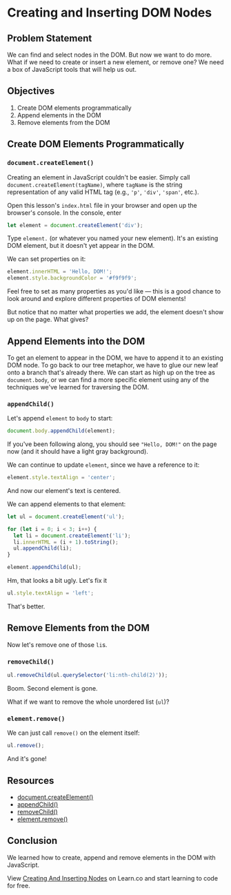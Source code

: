 # Creating and Inserting DOM Nodes

## Problem Statement

We can find and select nodes in the DOM. But now we want to do more. What if we
need to create or insert a new element, or remove one? We need a box of
JavaScript tools that will help us out.

## Objectives

1. Create DOM elements programmatically
2. Append elements in the DOM
3. Remove elements from the DOM

## Create DOM Elements Programmatically

### `document.createElement()`

Creating an element in JavaScript couldn't be easier. Simply call
`document.createElement(tagName)`, where `tagName` is the string representation
of any valid HTML tag (e.g., `'p'`, `'div'`, `'span'`, etc.).

Open this lesson's `index.html` file in your browser and open up the browser's
console. In the console, enter

``` javascript
let element = document.createElement('div');
```

Type `element.` (or whatever you named your new element). It's an existing DOM element, but it doesn't yet appear in the DOM.

We can set properties on it:

``` javascript
element.innerHTML = 'Hello, DOM!';
element.style.backgroundColor = '#f9f9f9';
```

Feel free to set as many properties as you'd like — this is a good chance to
look around and explore different properties of DOM elements!

But notice that no matter what properties we add, the element doesn't show up on
the page. What gives?

## Append Elements into the DOM

To get an element to appear in the DOM, we have to append it to an existing DOM
node. To go back to our tree metaphor, we have to glue our new leaf onto a
branch that's already there. We can start as high up on the tree as
`document.body`, or we can find a more specific element using any of the
techniques we've learned for traversing the DOM.

### `appendChild()`

Let's append `element` to `body` to start:

``` javascript
document.body.appendChild(element);
```

If you've been following along, you should see `"Hello, DOM!"` on the page now
(and it should have a light gray background).

We can continue to update `element`, since we have a reference to it:

``` javascript
element.style.textAlign = 'center';
```

And now our element's text is centered.

We can append elements to that element:

``` javascript
let ul = document.createElement('ul');

for (let i = 0; i < 3; i++) {
  let li = document.createElement('li');
  li.innerHTML = (i + 1).toString();
  ul.appendChild(li);
}

element.appendChild(ul);
```

Hm, that looks a bit ugly. Let's fix it

``` javascript
ul.style.textAlign = 'left';
```

That's better.

## Remove Elements from the DOM

Now let's remove one of those `li`s.

### `removeChild()`

``` javascript
ul.removeChild(ul.querySelector('li:nth-child(2)'));
```

Boom. Second element is gone.

What if we want to remove the whole unordered list (`ul`)?

### `element.remove()`

We can just call `remove()` on the element itself:

``` javascript
ul.remove();
```

And it's gone!

## Resources

- [document.createElement()](https://developer.mozilla.org/en-US/docs/Web/API/Document/createElement)
- [appendChild()](https://developer.mozilla.org/en-US/docs/Web/API/Node/appendChild)
- [removeChild()](https://developer.mozilla.org/en-US/docs/Web/API/Node/removeChild)
- [element.remove()](https://developer.mozilla.org/en-US/docs/Web/API/ChildNode/remove)

## Conclusion

We learned how to create, append and remove elements in the DOM with JavaScript.

<p class='util--hide'>View <a href='https://learn.co/lessons/creating-and-inserting-dom-nodes'>Creating And Inserting Nodes</a> on Learn.co and start learning to code for free.</p>
